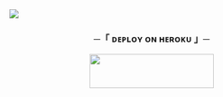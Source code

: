 <img src="https://readme-typing-svg.herokuapp.com?color=FF0000&width=420&lines=𝐒օᴍu...">





<h3 align="center">
    ─「 ᴅᴇᴩʟᴏʏ ᴏɴ ʜᴇʀᴏᴋᴜ 」─
</h3>

<p align="center"><a href="https://dashboard.heroku.com/new?template=https://github.com/tutorialwindoxIk/Das"> <img src="https://img.shields.io/badge/Deploy%20On%20Heroku-00FFFF?style=for-the-badge&logo=heroku" width="220" height="60"/></a></p>
